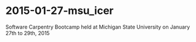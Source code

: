 # 2015-01-27-msu_icer
Software Carpentry Bootcamp held at Michigan State University on January 27th to 29th, 2015
